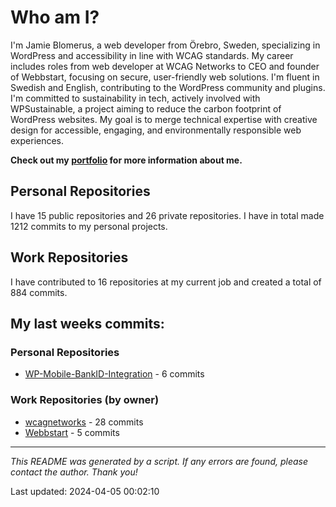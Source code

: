 # Who am I?
I'm Jamie Blomerus, a web developer from Örebro, Sweden, specializing in WordPress and accessibility in line with WCAG standards. My career includes roles from web developer at WCAG Networks to CEO and founder of Webbstart, focusing on secure, user-friendly web solutions. I'm fluent in Swedish and English, contributing to the WordPress community and plugins. I'm committed to sustainability in tech, actively involved with WPSustainable, a project aiming to reduce the carbon footprint of WordPress websites. My goal is to merge technical expertise with creative design for accessible, engaging, and environmentally responsible web experiences.

**Check out my [portfolio](jamie.blomerus.se) for more information about me.**

## Personal Repositories
I have 15 public repositories and 26 private repositories. I have in total made 1212 commits to my personal projects.

## Work Repositories
I have contributed to 16 repositories at my current job and created a total of 884 commits.
## My last weeks commits:
### Personal Repositories
* [WP-Mobile-BankID-Integration](https://github.com/jamieblomerus/WP-Mobile-BankID-Integration) - 6 commits

### Work Repositories (by owner)
* [wcagnetworks](https://github.com/wcagnetworks) - 28 commits
* [Webbstart](https://github.com/Webbstart) - 5 commits

---

*This README was generated by a script. If any errors are found, please contact the author. Thank you!*

Last updated: 2024-04-05 00:02:10